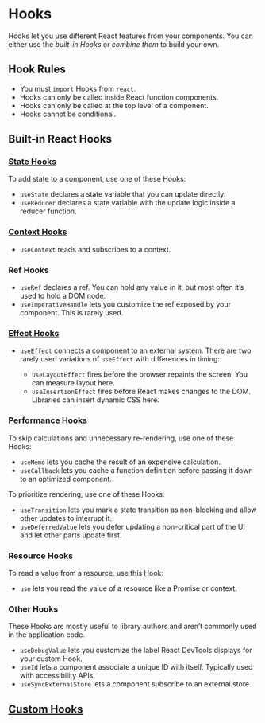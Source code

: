 # Hooks
Hooks let you use different React features from your components. You can either use the *built-in Hooks* or *combine them* to build your own. 

## Hook Rules

- You must `import` Hooks from `react`.
- Hooks can only be called inside React function components.
- Hooks can only be called at the top level of a component.
- Hooks cannot be conditional.

## Built-in React Hooks

### [State Hooks](./hooks01_usestate/README.md)
To add state to a component, use one of these Hooks:

* `useState` declares a state variable that you can update directly.
* `useReducer` declares a state variable with the update logic inside a reducer function.

### [Context Hooks](./hooks03_usecontext/README.md)
* `useContext` reads and subscribes to a context.

### Ref Hooks
* `useRef` declares a ref. You can hold any value in it, but most often it’s used to hold a DOM node.
* `useImperativeHandle` lets you customize the ref exposed by your component. This is rarely used.

### [Effect Hooks](./hooks02_useeffect/README.md)
* `useEffect` connects a component to an external system.
There are two rarely used variations of `useEffect` with differences in timing:

  - `useLayoutEffect` fires before the browser repaints the screen. You can measure layout here.
  - `useInsertionEffect` fires before React makes changes to the DOM. Libraries can insert dynamic CSS here.

### Performance Hooks
To skip calculations and unnecessary re-rendering, use one of these Hooks:

* `useMemo` lets you cache the result of an expensive calculation.
* `useCallback` lets you cache a function definition before passing it down to an optimized component.

To prioritize rendering, use one of these Hooks:

* `useTransition` lets you mark a state transition as non-blocking and allow other updates to interrupt it.
* `useDeferredValue` lets you defer updating a non-critical part of the UI and let other parts update first.

### Resource Hooks
To read a value from a resource, use this Hook:

* `use` lets you read the value of a resource like a Promise or context.

### Other Hooks
These Hooks are mostly useful to library authors and aren’t commonly used in the application code.

* `useDebugValue` lets you customize the label React DevTools displays for your custom Hook.
* `useId` lets a component associate a unique ID with itself. Typically used with accessibility APIs.
* `useSyncExternalStore` lets a component subscribe to an external store.

## [Custom Hooks](https://react.dev/learn/reusing-logic-with-custom-hooks#extracting-your-own-custom-hook-from-a-component)
